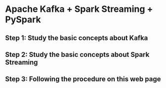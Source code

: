 # Apache Kafka + Spark Streaming + PySpark
## Step 1: Study the basic concepts about Kafka
## Step 2: Study the basic concepts about Spark Streaming
## Step 3: Following the procedure on this web page
